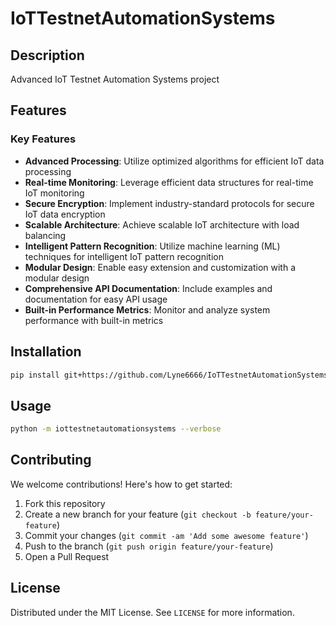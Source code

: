 # IoTTestnetAutomationSystems

## Description

Advanced IoT Testnet Automation Systems project

## Features
### Key Features

- **Advanced Processing**: Utilize optimized algorithms for efficient IoT data processing
- **Real-time Monitoring**: Leverage efficient data structures for real-time IoT monitoring
- **Secure Encryption**: Implement industry-standard protocols for secure IoT data encryption
- **Scalable Architecture**: Achieve scalable IoT architecture with load balancing
- **Intelligent Pattern Recognition**: Utilize machine learning (ML) techniques for intelligent IoT pattern recognition
- **Modular Design**: Enable easy extension and customization with a modular design
- **Comprehensive API Documentation**: Include examples and documentation for easy API usage
- **Built-in Performance Metrics**: Monitor and analyze system performance with built-in metrics

## Installation

```bash
pip install git+https://github.com/Lyne6666/IoTTestnetAutomationSystems.git
```

## Usage

```bash
python -m iottestnetautomationsystems --verbose
```

## Contributing

We welcome contributions! Here's how to get started:

1. Fork this repository
2. Create a new branch for your feature (`git checkout -b feature/your-feature`)
3. Commit your changes (`git commit -am 'Add some awesome feature'`)
4. Push to the branch (`git push origin feature/your-feature`)
5. Open a Pull Request

## License

Distributed under the MIT License. See `LICENSE` for more information.